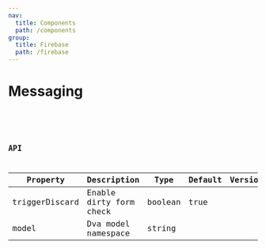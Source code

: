```yaml
---
nav:
  title: Components
  path: /components
group:
  title: Firebase
  path: /firebase
---
```


# Messaging
<code src="../../index.tsx" inline />

<code src="./messaging" title='Receive messaging from firebase pushing' desc='TBD' />




## API
  
| Property | Description | Type | Default | Version |
| --- | --- | --- | --- | --- |
| triggerDiscard | Enable dirty form check | boolean | true |  |
| model | Dva model namespace | string |  |  |

